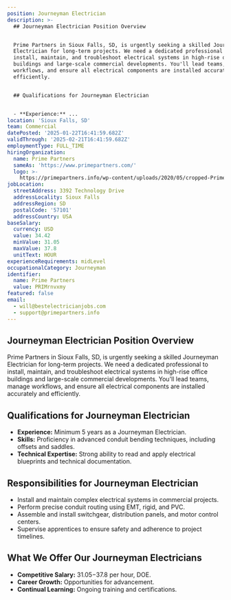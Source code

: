 ```yaml
---
position: Journeyman Electrician
description: >-
  ## Journeyman Electrician Position Overview


  Prime Partners in Sioux Falls, SD, is urgently seeking a skilled Journeyman
  Electrician for long-term projects. We need a dedicated professional to
  install, maintain, and troubleshoot electrical systems in high-rise office
  buildings and large-scale commercial developments. You'll lead teams, manage
  workflows, and ensure all electrical components are installed accurately and
  efficiently.


  ## Qualifications for Journeyman Electrician


  - **Experience:** ...
location: 'Sioux Falls, SD'
team: Commercial
datePosted: '2025-01-22T16:41:59.682Z'
validThrough: '2025-02-21T16:41:59.682Z'
employmentType: FULL_TIME
hiringOrganization:
  name: Prime Partners
  sameAs: 'https://www.primepartners.com/'
  logo: >-
    https://primepartners.info/wp-content/uploads/2020/05/cropped-Prime-Partners-Logo-NO-BG-1.png
jobLocation:
  streetAddress: 3392 Technology Drive
  addressLocality: Sioux Falls
  addressRegion: SD
  postalCode: '57101'
  addressCountry: USA
baseSalary:
  currency: USD
  value: 34.42
  minValue: 31.05
  maxValue: 37.8
  unitText: HOUR
experienceRequirements: midLevel
occupationalCategory: Journeyman
identifier:
  name: Prime Partners
  value: PRIMrnvxmy
featured: false
email:
  - will@bestelectricianjobs.com
  - support@primepartners.info
---
```




## Journeyman Electrician Position Overview

Prime Partners in Sioux Falls, SD, is urgently seeking a skilled Journeyman Electrician for long-term projects. We need a dedicated professional to install, maintain, and troubleshoot electrical systems in high-rise office buildings and large-scale commercial developments. You'll lead teams, manage workflows, and ensure all electrical components are installed accurately and efficiently.

## Qualifications for Journeyman Electrician

- **Experience:** Minimum 5 years as a Journeyman Electrician.
- **Skills:** Proficiency in advanced conduit bending techniques, including offsets and saddles.
- **Technical Expertise:** Strong ability to read and apply electrical blueprints and technical documentation.

## Responsibilities for Journeyman Electrician

- Install and maintain complex electrical systems in commercial projects.
- Perform precise conduit routing using EMT, rigid, and PVC.
- Assemble and install switchgear, distribution panels, and motor control centers.
- Supervise apprentices to ensure safety and adherence to project timelines.

## What We Offer Our Journeyman Electricians

- **Competitive Salary:** $31.05-$37.8 per hour, DOE.
- **Career Growth:** Opportunities for advancement.
- **Continual Learning:** Ongoing training and certifications.